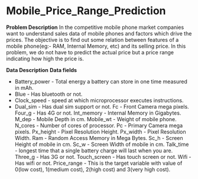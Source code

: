 # Mobile_Price_Range_Prediction

**Problem Description**
In the competitive mobile phone market companies want to understand sales data of mobile phones and factors which drive the prices. The objective is to find out some relation between features of a mobile phone(eg:- RAM, Internal Memory, etc) and its selling price. In this problem, we do not have to predict the actual price but a price range indicating how high the price is.

**Data Description**
**Data fields**
* Battery_power - Total energy a battery can store in one time measured in mAh.
* Blue - Has bluetooth or not.
* Clock_speed - speed at which microprocessor executes instructions.
* Dual_sim - Has dual sim support or not.
Fc - Front Camera mega pixels.
Four_g - Has 4G or not.
Int_memory - Internal Memory in Gigabytes.
M_dep - Mobile Depth in cm.
Mobile_wt - Weight of mobile phone.
N_cores - Number of cores of processor.
Pc - Primary Camera mega pixels.
Px_height - Pixel Resolution Height.
Px_width - Pixel Resolution Width.
Ram - Random Access Memory in Mega Bytes.
Sc_h - Screen Height of mobile in cm.
Sc_w - Screen Width of mobile in cm.
Talk_time - longest time that a single battery charge will last when you are.
Three_g - Has 3G or not.
Touch_screen - Has touch screen or not.
Wifi - Has wifi or not.
Price_range - This is the target variable with value of 0(low cost), 1(medium cost),
2(high cost) and 3(very high cost).
